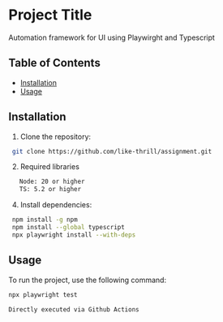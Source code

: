 # Project Title
Automation framework for UI using Playwirght and Typescript

## Table of Contents
- [Installation](#installation)
- [Usage](#usage)


## Installation
1. Clone the repository:
```bash
 git clone https://github.com/like-thrill/assignment.git
```

2. Required libraries
```bash
   Node: 20 or higher
   TS: 5.2 or higher
```

4. Install dependencies:
```bash
 npm install -g npm
 npm install --global typescript
 npx playwright install --with-deps
 ```

## Usage
To run the project, use the following command:
```bash
npx playwright test

Directly executed via Github Actions
```
